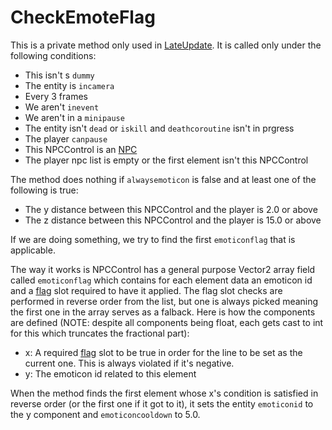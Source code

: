 # CheckEmoteFlag
This is a private method only used in [LateUpdate](../LateUpdate.md). It is called only under the following conditions:
- This isn't s `dummy`
- The entity is `incamera`
- Every 3 frames
- We aren't `inevent`
- We aren't in a `minipause`
- The entity isn't `dead` or `iskill` and `deathcoroutine` isn't in prgress
- The player `canpause`
- This NPCControl is an [NPC](../NPC)
- The player npc list is empty or the first element isn't this NPCControl

The method does nothing if `alwaysemoticon` is false and at least one of the following is true:
- The y distance between this NPCControl and the player is 2.0 or above
- The z distance between this NPCControl and the player is 15.0 or above

If we are doing something, we try to find the first `emoticonflag` that is applicable.

The way it works is NPCControl has a general purpose Vector2 array field called `emoticonflag` which contains for each element data an emoticon id and a [flag](../../../Flags%20arrays/flags.md) slot required to have it applied. The flag slot checks are performed in reverse order from the list, but one is always picked meaning the first one in the array serves as a falback. Here is how the components are defined (NOTE: despite all components being float, each gets cast to int for this which truncates the fractional part):

- x: A required [flag](../../../Flags%20arrays/flags.md) slot to be true in order for the line to be set as the current one. This is always violated if it's negative.
- y: The emoticon id related to this element

When the method finds the first element whose x's condition is satisfied in reverse order (or the first one if it got to it), it sets the entity `emoticonid` to the y component and `emoticoncooldown` to 5.0.
